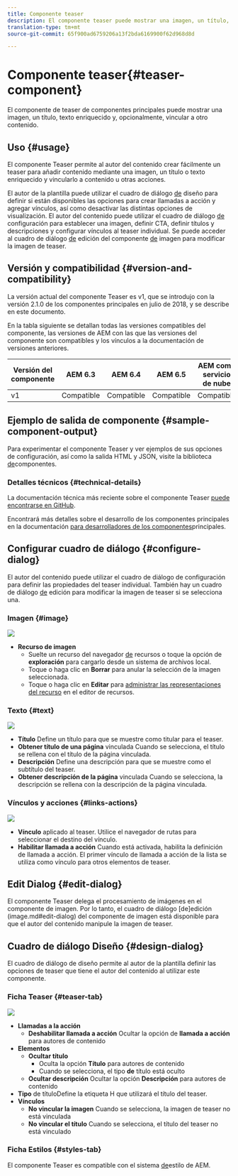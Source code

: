```yaml
---
title: Componente teaser
description: El componente teaser puede mostrar una imagen, un título, texto enriquecido y, opcionalmente, vincular a otro contenido.
translation-type: tm+mt
source-git-commit: 65f900ad6759206a13f2bda6169900f62d968d8d

---
```



# Componente teaser{#teaser-component}

El componente de teaser de componentes principales puede mostrar una imagen, un título, texto enriquecido y, opcionalmente, vincular a otro contenido.

## Uso {#usage}

El componente Teaser permite al autor del contenido crear fácilmente un teaser para añadir contenido mediante una imagen, un título o texto enriquecido y vincularlo a contenido u otras acciones.

El autor de la plantilla puede utilizar el cuadro de diálogo [de](#design-dialog) diseño para definir si están disponibles las opciones para crear llamadas a acción y agregar vínculos, así como desactivar las distintas opciones de visualización. El autor del contenido puede utilizar el cuadro de diálogo [de](#configure-dialog) configuración para establecer una imagen, definir CTA, definir títulos y descripciones y configurar vínculos al teaser individual. Se puede acceder al cuadro de diálogo [de](image.md#edit-dialog) edición del componente [de](image.md) imagen para modificar la imagen de teaser.

## Versión y compatibilidad {#version-and-compatibility}

La versión actual del componente Teaser es v1, que se introdujo con la versión 2.1.0 de los componentes principales en julio de 2018, y se describe en este documento.

En la tabla siguiente se detallan todas las versiones compatibles del componente, las versiones de AEM con las que las versiones del componente son compatibles y los vínculos a la documentación de versiones anteriores.

| Versión del componente | AEM 6.3 | AEM 6.4 | AEM 6.5 | AEM como servicio de nube |
|---|---|---|---|---|
| v1 | Compatible | Compatible | Compatible | Compatible |

## Ejemplo de salida de componente {#sample-component-output}

Para experimentar el componente Teaser y ver ejemplos de sus opciones de configuración, así como la salida HTML y JSON, visite la biblioteca [de](https://adobe.com/go/aem_cmp_library_teaser)componentes.

### Detalles técnicos {#technical-details}

La documentación técnica más reciente sobre el componente Teaser [puede encontrarse en GitHub](https://adobe.com/go/aem_cmp_tech_teaser_v1).

Encontrará más detalles sobre el desarrollo de los componentes principales en la documentación [para desarrolladores de los componentes](developing.md)principales.

## Configurar cuadro de diálogo {#configure-dialog}

El autor del contenido puede utilizar el cuadro de diálogo de configuración para definir las propiedades del teaser individual. También hay un cuadro de diálogo [de](#edit-dialog) edición para modificar la imagen de teaser si se selecciona una.

### Imagen {#image}

![](assets/screen_shot_2018-07-03at104125.png)

* **Recurso de imagen**
   * Suelte un recurso del navegador [de](https://docs.adobe.com/content/help/en/experience-manager-cloud-service/sites/authoring/fundamentals/environment-tools.html) recursos o toque la opción de **exploración** para cargarlo desde un sistema de archivos local.
   * Toque o haga clic en **Borrar** para anular la selección de la imagen seleccionada.
   * Toque o haga clic en **Editar** para [administrar las representaciones del recurso](https://docs.adobe.com/content/help/en/experience-manager-cloud-service/assets/manage/manage-digital-assets.html) en el editor de recursos.

### Texto {#text}

![](assets/screen_shot_2018-07-03at104138.png)

* **Título** Define un título para que se muestre como titular para el teaser.
* **Obtener título de una página** vinculada Cuando se selecciona, el título se rellena con el título de la página vinculada.
* **Descripción** Define una descripción para que se muestre como el subtítulo del teaser.
* **Obtener descripción de la página** vinculada Cuando se selecciona, la descripción se rellena con la descripción de la página vinculada.

### Vínculos y acciones {#links-actions}

![](assets/screen_shot_2018-07-03at104146.png)

* **Vínculo** aplicado al teaser. Utilice el navegador de rutas para seleccionar el destino del vínculo.
* **Habilitar llamada a acción** Cuando está activada, habilita la definición de llamada a acción. El primer vínculo de llamada a acción de la lista se utiliza como vínculo para otros elementos de teaser.

## Edit Dialog {#edit-dialog}

El componente Teaser delega el procesamiento de imágenes en el componente [](image.md)de imagen. Por lo tanto, el cuadro de diálogo [de]edición (image.md#edit-dialog) del componente de imagen está disponible para que el autor del contenido manipule la imagen de teaser.

## Cuadro de diálogo Diseño {#design-dialog}

El cuadro de diálogo de diseño permite al autor de la plantilla definir las opciones de teaser que tiene el autor del contenido al utilizar este componente.

### Ficha Teaser {#teaser-tab}

![](assets/screen_shot_2018-07-03at105958.png)

* **Llamadas a la acción**
   * **Deshabilitar llamada a acción** Ocultar la opción de **llamada a acción** para autores de contenido
* **Elementos**
   * **Ocultar título**
      * Oculta la opción **Título** para autores de contenido
      * Cuando se selecciona, el tipo **de** título está oculto
   * **Ocultar descripción** Ocultar la opción **Descripción** para autores de contenido
* **Tipo** de títuloDefine la etiqueta H que utilizará el título del teaser.
* **Vínculos**
   * **No vincular la imagen** Cuando se selecciona, la imagen de teaser no está vinculada
   * **No vincular el título** Cuando se selecciona, el título del teaser no está vinculado

### Ficha Estilos {#styles-tab}

El componente Teaser es compatible con el sistema [de](authoring.md#component-styling)estilo de AEM.
